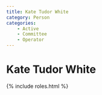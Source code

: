 ```yaml
---
title: Kate Tudor White
category: Person
categories:
    - Active
    - Committee
    - Operator
---
```

<!--img src="https://raw.githubusercontent.com/MeanyLodge/meanylodge.github.com/assets/img/2020-.jpeg" style="width: 40%" align="right"-->
# Kate Tudor White
{% include roles.html %}